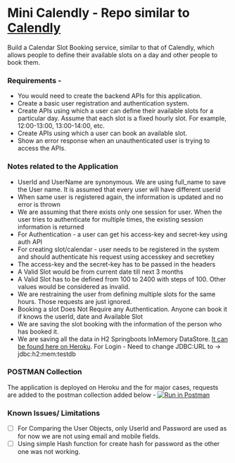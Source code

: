 # Mini Calendly - Repo similar to [Calendly](https://calendly.com/) 
Build a Calendar Slot Booking service, similar to that of Calendly, which allows people
to define their available slots on a day and other people to book them.

### Requirements - 
* You would need to create the backend APIs for this application.
* Create a basic user registration and authentication system.
* Create APIs using which a user can define their available slots for a particular day. Assume that each slot is a fixed hourly slot. For example, 12:00-13:00, 13:00-14:00, etc.
* Create APIs using which a user can book an available slot.
* Show an error response when an unauthenticated user is trying to access the APIs.

### Notes related to the Application
* UserId and UserName are synonymous. We are using full_name to save the User name. It is assumed that every user will have different userid
* When same user is registered again, the information is updated and no error is thrown
* We are assuming that there exists only one session for user. When the user tries to authenticate for multiple times, the existing session information is returned
* For Authentication - a user can get his access-key and secret-key using auth API
* For creating slot/calendar - user needs to be registered in the system and should authenticate his request using accesskey and secretkey
* The access-key and the secret-key has to be passed in the headers
* A Valid Slot would be from current date till next 3 months
* A Valid Slot has to be defined from 100 to 2400 with steps of 100. Other values would be considered as invalid.
* We are restraining the user from defining multiple slots for the same hours. Those requests are just ignored.
* Booking a slot Does Not Require any Authentication. Anyone can book it if knows the userId, date and Available Slot
* We are saving the slot booking with the information of the person who has booked it.
* We are saving all the data in H2 Springboots InMemory DataStore. [It can be found here on Heroku](https://mini-calendly.herokuapp.com/h2-console). For Login - Need to change JDBC:URL to -> jdbc:h2:mem:testdb   

### POSTMAN Collection 
The application is deployed on Heroku and the for major cases, requests are added to the postman collection added below - 
[![Run in Postman](https://run.pstmn.io/button.svg)](https://app.getpostman.com/run-collection/77d2af8aedfa969fae94)

### Known Issues/ Limitations
- [ ] For Comparing the User Objects, only UserId and Password are used as for now we are not using email and mobile fields.
- [ ] Using simple Hash function for create hash for password as the other one was not working.
